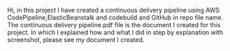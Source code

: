 Hi, in this project I have created a continuous delivery pipeline using AWS CodePipeline,ElasticBeanstalk and codebuild and GitHub in repo file name. The continuous delivery pipeline.pdf file is the document I created for this project. In which I explained how and what I did in step by explanation with screenshot, please see my document I created.
